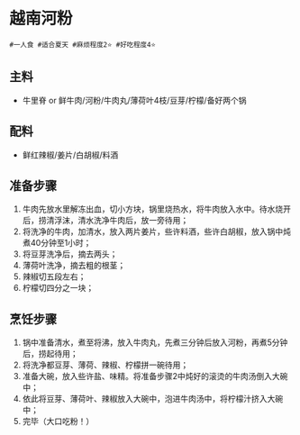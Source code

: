# 越南河粉

```
#一人食 #适合夏天 #麻烦程度2⭐️ #好吃程度4⭐️
```

## 主料

- 牛里脊 or 鲜牛肉/河粉/牛肉丸/薄荷叶4枝/豆芽/柠檬/备好两个锅

## 配料

- 鲜红辣椒/姜片/白胡椒/料酒

## 准备步骤

1. 牛肉先放水里解冻出血，切小方块，锅里烧热水，将牛肉放入水中。待水烧开后，捞清浮沫，清水洗净牛肉后，放一旁待用；
2. 将洗净的牛肉，加清水，放入两片姜片，些许料酒，些许白胡椒，放入锅中炖煮40分钟至1小时；
3. 将豆芽洗净后，摘去两头；
4. 薄荷叶洗净，摘去粗的根茎；
5. 辣椒切五段左右；
6. 柠檬切四分之一块；

## 烹饪步骤

1. 锅中准备清水，煮至将沸，放入牛肉丸，先煮三分钟后放入河粉，再煮5分钟后，捞起待用；
2. 将洗净都豆芽、薄荷、辣椒、柠檬拼一碗待用；
3. 准备大碗，放入些许盐、味精。将准备步骤2中炖好的滚烫的牛肉汤倒入大碗中；
4. 依此将豆芽、薄荷叶、辣椒放入大碗中，泡进牛肉汤中，将柠檬汁挤入大碗中；
5. 完毕（大口吃粉！）